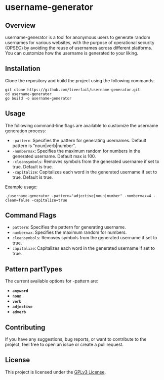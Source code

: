 
# username-generator

## Overview
username-generator is a tool for anonymous users to generate random usernames for various websites, with the purpose of operational security (OPSEC) by avoiding the reuse of usernames across different platforms. You can customize how the username is generated to your liking.

## Installation
Clone the repository and build the project using the following commands:

```
git clone https://github.com/liverfail/username-generator.git
cd username-generator
go build -o username-generator
```

## Usage
The following command-line flags are available to customize the username generation process:

- `-pattern`: Specifies the pattern for generating usernames. Default pattern is "noun|verb|number".
- `-numbermax`: Specifies the maximum random for numbers in the generated username. Default max is 100.
- `-cleansymbols`: Removes symbols from the generated username if set to true. Default is true.
- `-capitalize`: Capitalizes each word in the generated username if set to true. Default is true.

Example usage:
```
./username-generator -pattern="adjective|noun|number" -numbermax=4 -clean=false -capitalize=true
```

## Command Flags
- `pattern`: Specifies the pattern for generating username.
- `numbermax`: Specifies the maximum random for numbers.
- `cleansymbols`: Removes symbols from the generated username if set to true.
- `capitalize`: Capitalizes each word in the generated username if set to true.

## Pattern partTypes
The current available options for -pattern are:
- **``anyword``**
- **``noun``**
- **``verb``**
- **``adjective``**
- **``adverb``**

## Contributing
If you have any suggestions, bug reports, or want to contribute to the project, feel free to open an issue or create a pull request.

## License
This project is licensed under the [GPLv3 License](LICENSE).
